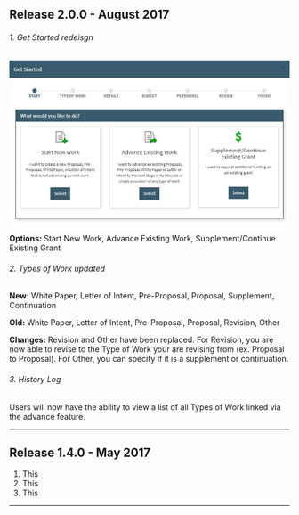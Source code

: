 ## Release 2.0.0 - August 2017
###### 1. Get Started redeisgn
![Proposal Initiator Start Screen](images/navigation/NavIni_Start.jpg)
**Options:** Start New Work, Advance Existing Work, Supplement/Continue Existing Grant

###### 2. Types of Work updated

  **New:** White Paper, Letter of Intent, Pre-Proposal, Proposal, Supplement, Continuation

  **Old:** White Paper, Letter of Intent, Pre-Proposal, Proposal, Revision, Other

  **Changes:** Revision and Other have been replaced.  For Revision, you are now able to revise to the Type of Work your are revising from (ex. Proposal to Proposal).  For Other, you can specify if it is a supplement or continuation.

###### 3. History Log

  Users will now have the ability to view a list of all Types of Work linked via the advance feature.

------------------------

## Release 1.4.0 - May 2017
1. This
2. This
3. This

------------------------
